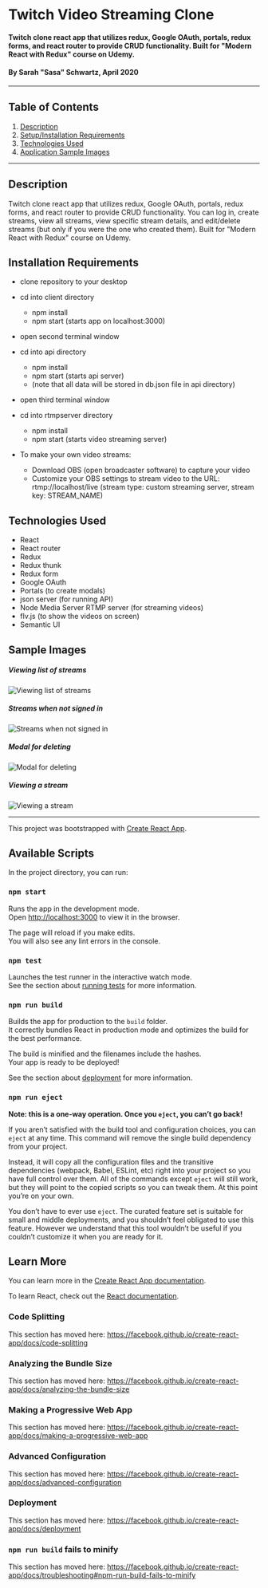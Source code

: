 # Twitch Video Streaming Clone

#### Twitch clone react app that utilizes redux, Google OAuth, portals, redux forms, and react router to provide CRUD functionality. Built for "Modern React with Redux" course on Udemy.

#### By Sarah "Sasa" Schwartz, April 2020

---

## Table of Contents

1. [Description](#description)
2. [Setup/Installation Requirements](#installation-requirements)
3. [Technologies Used](#technologies-used)
4. [Application Sample Images](#sample-images)

---

## Description

Twitch clone react app that utilizes redux, Google OAuth, portals, redux forms, and react router to provide CRUD functionality. You can log in, create streams, view all streams, view specific stream details, and edit/delete streams (but only if you were the one who created them). Built for "Modern React with Redux" course on Udemy.

## Installation Requirements

- clone repository to your desktop
- cd into client directory

  - npm install
  - npm start (starts app on localhost:3000)

- open second terminal window
- cd into api directory

  - npm install
  - npm start (starts api server)
  - (note that all data will be stored in db.json file in api directory)

- open third terminal window
- cd into rtmpserver directory

  - npm install
  - npm start (starts video streaming server)

- To make your own video streams:

  - Download OBS (open broadcaster software) to capture your video
  - Customize your OBS settings to stream video to the URL: rtmp://localhost/live (stream type: custom streaming server, stream key: STREAM_NAME)

## Technologies Used

- React
- React router
- Redux
- Redux thunk
- Redux form
- Google OAuth
- Portals (to create modals)
- json server (for running API)
- Node Media Server RTMP server (for streaming videos)
- flv.js (to show the videos on screen)
- Semantic UI

## Sample Images

##### Viewing list of streams

![Viewing list of streams](./img/stream-list.png)

##### Streams when not signed in

![Streams when not signed in](./img/not-signed-in.png)

##### Modal for deleting

![Modal for deleting](./img/modal.png)

##### Viewing a stream

![Viewing a stream](./img/view-stream.png)

---

This project was bootstrapped with [Create React App](https://github.com/facebook/create-react-app).

## Available Scripts

In the project directory, you can run:

### `npm start`

Runs the app in the development mode.<br />
Open [http://localhost:3000](http://localhost:3000) to view it in the browser.

The page will reload if you make edits.<br />
You will also see any lint errors in the console.

### `npm test`

Launches the test runner in the interactive watch mode.<br />
See the section about [running tests](https://facebook.github.io/create-react-app/docs/running-tests) for more information.

### `npm run build`

Builds the app for production to the `build` folder.<br />
It correctly bundles React in production mode and optimizes the build for the best performance.

The build is minified and the filenames include the hashes.<br />
Your app is ready to be deployed!

See the section about [deployment](https://facebook.github.io/create-react-app/docs/deployment) for more information.

### `npm run eject`

**Note: this is a one-way operation. Once you `eject`, you can’t go back!**

If you aren’t satisfied with the build tool and configuration choices, you can `eject` at any time. This command will remove the single build dependency from your project.

Instead, it will copy all the configuration files and the transitive dependencies (webpack, Babel, ESLint, etc) right into your project so you have full control over them. All of the commands except `eject` will still work, but they will point to the copied scripts so you can tweak them. At this point you’re on your own.

You don’t have to ever use `eject`. The curated feature set is suitable for small and middle deployments, and you shouldn’t feel obligated to use this feature. However we understand that this tool wouldn’t be useful if you couldn’t customize it when you are ready for it.

## Learn More

You can learn more in the [Create React App documentation](https://facebook.github.io/create-react-app/docs/getting-started).

To learn React, check out the [React documentation](https://reactjs.org/).

### Code Splitting

This section has moved here: https://facebook.github.io/create-react-app/docs/code-splitting

### Analyzing the Bundle Size

This section has moved here: https://facebook.github.io/create-react-app/docs/analyzing-the-bundle-size

### Making a Progressive Web App

This section has moved here: https://facebook.github.io/create-react-app/docs/making-a-progressive-web-app

### Advanced Configuration

This section has moved here: https://facebook.github.io/create-react-app/docs/advanced-configuration

### Deployment

This section has moved here: https://facebook.github.io/create-react-app/docs/deployment

### `npm run build` fails to minify

This section has moved here: https://facebook.github.io/create-react-app/docs/troubleshooting#npm-run-build-fails-to-minify
